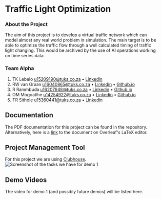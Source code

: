 # Traffic Light Optimization
### About the Project

The aim of this project is to develop a virtual traffic network which can model almost any real world problem in simulation.
The main target is to be able to optimize the traffic flow through a well calculated timing of traffic light changing. This 
would be archived by the use of AI operations working on time series data.

### Team Alpha
1. TK Lebelo u15209190@tuks.co.za • [Linkedin](https://www.linkedin.com/in/tlou-lebelo-359a30141/)
2. RW van Graan u16040865@tuks.co.za • [Linkedin](https://www.linkedin.com/in/rudolf-van-graan-48a7471a9/) • [Github.io](https://u16040865.github.io)
3. R Rammbuda u16207948@tuks.co.za • [Linkedin](http://www.linkedin.com/in/rammbuda-rilwele-842b11127) • [Github.io](https://u16207948.github.io/index.html)
4. OM Mogoatlhe u14254922@tuks.co.za • [Linkedin](https://www.linkedin.com/in/moeketsi-mogoatlhe-6b7807194) • [Github.io](http://mogoatlhe.github.io/)
5. TR Sithole u15360441@tuks.co.za • [Linkedin](https://www.linkedin.com/in/tshegofatso-sithole-5b8023175)

## Documentation
The PDF documentation for this project can be found in the repository. Alternatively, here is a [link](https://www.overleaf.com/project/5ecb85e066c14f0001717033) to the document on Overleaf's LaTeX editor.

## Project Management Tool
For this project we are using [Clubhouse](https://app.clubhouse.io/cos-301-alpha).
![Screenshot of the tasks we have for demo 1](https://i.imgur.com/VB6bK5W.png)

## Demo Videos
The video for demo 1 (and possibly future demos) will be listed here.

